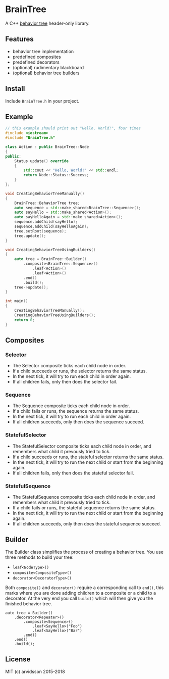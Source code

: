 BrainTree
======

A C++ [behavior tree](http://gamasutra.com/blogs/ChrisSimpson/20140717/221339/Behavior_trees_for_AI_How_they_work.php) header-only library.

Features
--------

* behavior tree implementation
* predefined composites
* predefined decorators
* (optional) rudimentary blackboard
* (optional) behavior tree builders

Install
-------

Include ```BrainTree.h``` in your project.

Example
-------

```c++
// this example should print out "Hello, World!", four times
#include <iostream>
#include "BrainTree.h"

class Action : public BrainTree::Node
{
public:
    Status update() override
    {
        std::cout << "Hello, World!" << std::endl;
        return Node::Status::Success;
    }
};

void CreatingBehaviorTreeManually()
{
    BrainTree::BehaviorTree tree;
    auto sequence = std::make_shared<BrainTree::Sequence>();
    auto sayHello = std::make_shared<Action>();
    auto sayHelloAgain = std::make_shared<Action>();
    sequence.addChild(sayHello);
    sequence.addChild(sayHelloAgain);
    tree.setRoot(sequence);
    tree.update();
}

void CreatingBehaviorTreeUsingBuilders()
{
    auto tree = BrainTree::Builder()
        .composite<BrainTree::Sequence>()
            .leaf<Action>()
            .leaf<Action>()
        .end()
        .build();
    tree->update();
}

int main()
{
    CreatingBehaviorTreeManually();
    CreatingBehaviorTreeUsingBuilders();
    return 0;
}
```

Composites
----------

### Selector

* The Selector composite ticks each child node in order.
* If a child succeeds or runs, the selector returns the same status.
* In the next tick, it will try to run each child in order again.
* If all children fails, only then does the selector fail.

### Sequence

* The Sequence composite ticks each child node in order.
* If a child fails or runs, the sequence returns the same status.
* In the next tick, it will try to run each child in order again.
* If all children succeeds, only then does the sequence succeed.

### StatefulSelector

* The StatefulSelector composite ticks each child node in order, and remembers what child it prevously tried to tick.
* If a child succeeds or runs, the stateful selector returns the same status.
* In the next tick, it will try to run the next child or start from the beginning again.
* If all children fails, only then does the stateful selector fail.

### StatefulSequence

* The StatefulSequence composite ticks each child node in order, and remembers what child it prevously tried to tick.
* If a child fails or runs, the stateful sequence returns the same status.
* In the next tick, it will try to run the next child or start from the beginning again.
* If all children succeeds, only then does the stateful sequence succeed.

Builder
-------

The Builder class simplifies the process of creating a behavior tree. You use three methods to build your tree:

* `leaf<NodeType>()`
* `composite<CompositeType>()`
* `decorator<DecoratorType>()`

Both `composite()` and `decorator()` require a corresponding call to `end()`, this marks where you are done adding children to a composite or a child to a decorator. At the very end you call `build()` which will then give you the finished behavior tree.

```
auto tree = Builder()
    .decorator<Repeater>()
        .composite<Sequence>()
            .leaf<SayHello>("Foo")
            .leaf<SayHello>("Bar")
        .end()
    .end()
    .build();
```

License
-------
MIT (c) arvidsson 2015-2018
